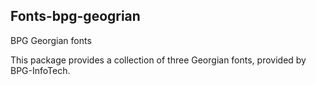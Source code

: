 ## Fonts-bpg-geogrian

BPG Georgian fonts

This package provides a collection of three Georgian fonts, provided by BPG-InfoTech.